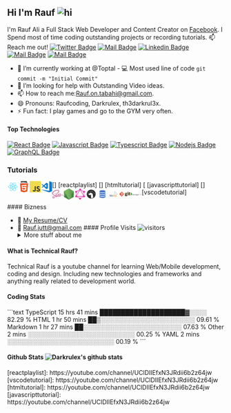## Hi I'm Rauf <img src="https://user-images.githubusercontent.com/1303154/88677602-1635ba80-d120-11ea-84d8-d263ba5fc3c0.gif" width="28px" alt="hi">
 I'm Rauf Ali a Full Stack Web Developer and Content Creator on
[Facebook](https://www.facebook.com/Raufonfire).
 I Spend most of time coding outstanding projects or recording tutorials. :mailbox: Reach me out! 
[![Twitter Badge](https://img.shields.io/badge/-@Raufali-1ca0f1?style=flat&labelColor=1ca0f1&logo=twitter&logoColor=white&link=https://twitter.com/Raufali)](https://twitter.com/Raufali) 
[![Mail Badge](https://img.shields.io/badge/-Dark-e74c3c?style=flat&labelColor=e74c3c&logo=youtube&logoColor=white)](https://youtube.com/channel/UClDIIEfxN3JRdii6b2z64jw) 
[![Linkedin Badge](https://img.shields.io/badge/-Raufjutt-0e76a8?style=flat&labelColor=0e76a8&logo=linkedin&logoColor=white)](https://www.linkedin.com/in/Raufjutt/) 
[![Mail Badge](https://img.shields.io/badge/-@rauf.on.tabahi@gmail.com-e84393?style=flat&labelColor=e84393&logo=instagram&logoColor=white)](https://instagram.com/RaufUnbeatable)
[![Mail Badge](https://img.shields.io/badge/-Raufalijutt-c0392b?style=flat&labelColor=c0392b&logo=gmail&logoColor=white)](mailto:rauf.on.tabahi@gmail.com) 
<!-- TODO: Add last video link --> 
- 🔭 I’m currently working at @Toptal - :computer: Most used line of code `git commit -m "Initial Commit"` 
- 🤔 I’m looking for help with Outstanding Video ideas. 
- 📫 How to reach me:Rauf.on.tabahi@gmail.com. 
- 😄 Pronouns: Raufcoding, Darkrulex, th3darkrul3x. 
- ⚡ Fun fact: I play games and go to the GYM very often. 
#### Top Technologies 
<!-- TODO: Make technologies links takes you to repositories --> 
[![React Badge](https://img.shields.io/badge/-React-61DBFB?style=for-the-badge&labelColor=black&logo=react&logoColor=61DBFB)](#) 
[![Javascript Badge](https://img.shields.io/badge/-Javascript-F0DB4F?style=for-the-badge&labelColor=black&logo=javascript&logoColor=F0DB4F)](#)
[![Typescript Badge](https://img.shields.io/badge/-Typescript-007acc?style=for-the-badge&labelColor=black&logo=typescript&logoColor=007acc)](#) 
[![Nodejs Badge](https://img.shields.io/badge/-Nodejs-3C873A?style=for-the-badge&labelColor=black&logo=node.js&logoColor=3C873A)](#) 
[![GraphQL Badge](https://img.shields.io/badge/-GraphQl-e535ab?style=for-the-badge&labelColor=black&logo=node.js&logoColor=e535ab)](#) 
### Tutorials 
[<img align="left" alt="React" width="26px" src="https://raw.githubusercontent.com/github/explore/80688e429a7d4ef2fca1e82350fe8e3517d3494d/topics/react/react.png" />]
[reactplaylist] [<img align="left" alt="HTML5" width="26px" src="https://raw.githubusercontent.com/github/explore/80688e429a7d4ef2fca1e82350fe8e3517d3494d/topics/html/html.png" />]
[htmltutorial] [<img align="left" alt="JavaScript" width="26px" src="https://raw.githubusercontent.com/github/explore/80688e429a7d4ef2fca1e82350fe8e3517d3494d/topics/javascript/javascript.png" />
[javascripttutorial] [<img align="left" alt="Visual Studio Code" width="26px" src="https://raw.githubusercontent.com/github/explore/80688e429a7d4ef2fca1e82350fe8e3517d3494d/topics/visual-studio-code/visual-studio-code.png" />]
[vscodetutorial] <img align="left" alt="Sass" width="26px" src="https://raw.githubusercontent.com/github/explore/80688e429a7d4ef2fca1e82350fe8e3517d3494d/topics/sass/sass.png" /> 
<img align="left" alt="Node.js" width="26px" src="https://raw.githubusercontent.com/github/explore/80688e429a7d4ef2fca1e82350fe8e3517d3494d/topics/nodejs/nodejs.png" /> 
<img align="left" alt="GraphQL" width="26px" src="https://raw.githubusercontent.com/github/explore/80688e429a7d4ef2fca1e82350fe8e3517d3494d/topics/graphql/graphql.png" /> 
<img align="left" alt="Deno" width="26px" src="https://raw.githubusercontent.com/github/explore/361e2821e2dea67711cde99c9c40ed357061cf27/topics/deno/deno.png" /> 
<img align="left" alt="SQL" width="26px" src="https://raw.githubusercontent.com/github/explore/80688e429a7d4ef2fca1e82350fe8e3517d3494d/topics/sql/sql.png" /> 
<img align="left" alt="MySQL" width="26px" src="https://raw.githubusercontent.com/github/explore/80688e429a7d4ef2fca1e82350fe8e3517d3494d/topics/mysql/mysql.png" /> 
<img align="left" alt="Git" width="26px" src="https://raw.githubusercontent.com/github/explore/80688e429a7d4ef2fca1e82350fe8e3517d3494d/topics/git/git.png" /> 
<img align="left" alt="MongoDB" width="26px" src="https://raw.githubusercontent.com/github/explore/80688e429a7d4ef2fca1e82350fe8e3517d3494d/topics/mongodb/mongodb.png" /> 
<br /> 
<br /> #### Bizness 
- :paperclip: [My Resume/CV](https://github.com/unbeatablerauf/raufjutt/blob/master/resumes/resume%20v1.0.pdf) 
- :email: Rauf.jutt@gmail.com #### Profile Visits ![visitors](https://visitor-badge.glitch.me/badge?page_id=Darkrulex.Darkrulex) <details> <summary> More stuff about me </summary> <br > I love sharing knowledge and putting tutorials, courses and posts together for helping other developers, and tjat's why Technical Rauf Youtube Channel exists! 
#### What is Technical Rauf?
 Technical Rauf  is a youtube channel for learning Web/Mobile development, coding and design. Including new technologies and frameworks and anything really related to development world. 
#### Coding Stats 
<!--START_SECTION:waka--> ```text TypeScript 15 hrs 41 mins ████████████████████▓░░░░ 82.29 % HTML 1 hr 50 mins ██▒░░░░░░░░░░░░░░░░░░░░░░ 09.61 % Markdown 1 hr 27 mins ██░░░░░░░░░░░░░░░░░░░░░░░ 07.63 % Other 2 mins ░░░░░░░░░░░░░░░░░░░░░░░░░ 00.25 % YAML 2 mins ░░░░░░░░░░░░░░░░░░░░░░░░░ 00.19 % ``` 
<!--END_SECTION:waka--> 
#### Github Stats ![Darkrulex's github stats](https://github-readme-stats.vercel.app/api?username=Darkrulex&count_private=true&theme=tokyonight&hide=contribs,prs) 
</details> [reactplaylist]: https://youtube.com/channel/UClDIIEfxN3JRdii6b2z64jw 
[vscodetutorial]: https://youtube.com/channel/UClDIIEfxN3JRdii6b2z64jw [htmltutorial]: https://youtube.com/channel/UClDIIEfxN3JRdii6b2z64jw 
[javascripttutorial]: https://youtube.com/channel/UClDIIEfxN3JRdii6b2z64jw
